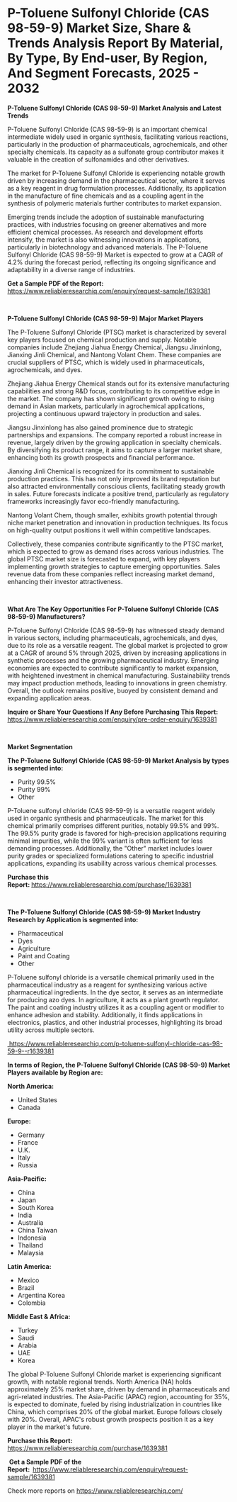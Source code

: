 <p><h1>P-Toluene Sulfonyl Chloride (CAS 98-59-9) Market Size, Share & Trends Analysis Report By Material, By Type, By End-user, By Region, And Segment Forecasts, 2025 - 2032</h1></p><p><strong>P-Toluene Sulfonyl Chloride (CAS 98-59-9) Market Analysis and Latest Trends</strong></p>
<p><p>P-Toluene Sulfonyl Chloride (CAS 98-59-9) is an important chemical intermediate widely used in organic synthesis, facilitating various reactions, particularly in the production of pharmaceuticals, agrochemicals, and other specialty chemicals. Its capacity as a sulfonate group contributor makes it valuable in the creation of sulfonamides and other derivatives.</p><p>The market for P-Toluene Sulfonyl Chloride is experiencing notable growth driven by increasing demand in the pharmaceutical sector, where it serves as a key reagent in drug formulation processes. Additionally, its application in the manufacture of fine chemicals and as a coupling agent in the synthesis of polymeric materials further contributes to market expansion. </p><p>Emerging trends include the adoption of sustainable manufacturing practices, with industries focusing on greener alternatives and more efficient chemical processes. As research and development efforts intensify, the market is also witnessing innovations in applications, particularly in biotechnology and advanced materials. The P-Toluene Sulfonyl Chloride (CAS 98-59-9) Market is expected to grow at a CAGR of 4.2% during the forecast period, reflecting its ongoing significance and adaptability in a diverse range of industries.</p></p>
<p><strong>Get a Sample PDF of the Report:&nbsp;</strong> <a href="https://www.reliableresearchiq.com/enquiry/request-sample/1639381?utm_campaign=2319&utm_medium=2&utm_source=Github&utm_content=ia&utm_term=02042025&utm_id=p-toluene-sulfonyl-chloride-cas-98-59-9">https://www.reliableresearchiq.com/enquiry/request-sample/1639381</a></p>
<p>&nbsp;</p>
<p><strong>P-Toluene Sulfonyl Chloride (CAS 98-59-9) Major Market Players</strong></p>
<p><p>The P-Toluene Sulfonyl Chloride (PTSC) market is characterized by several key players focused on chemical production and supply. Notable companies include Zhejiang Jiahua Energy Chemical, Jiangsu Jinxinlong, Jianxing Jinli Chemical, and Nantong Volant Chem. These companies are crucial suppliers of PTSC, which is widely used in pharmaceuticals, agrochemicals, and dyes.</p><p>Zhejiang Jiahua Energy Chemical stands out for its extensive manufacturing capabilities and strong R&D focus, contributing to its competitive edge in the market. The company has shown significant growth owing to rising demand in Asian markets, particularly in agrochemical applications, projecting a continuous upward trajectory in production and sales.</p><p>Jiangsu Jinxinlong has also gained prominence due to strategic partnerships and expansions. The company reported a robust increase in revenue, largely driven by the growing application in specialty chemicals. By diversifying its product range, it aims to capture a larger market share, enhancing both its growth prospects and financial performance.</p><p>Jianxing Jinli Chemical is recognized for its commitment to sustainable production practices. This has not only improved its brand reputation but also attracted environmentally conscious clients, facilitating steady growth in sales. Future forecasts indicate a positive trend, particularly as regulatory frameworks increasingly favor eco-friendly manufacturing.</p><p>Nantong Volant Chem, though smaller, exhibits growth potential through niche market penetration and innovation in production techniques. Its focus on high-quality output positions it well within competitive landscapes.</p><p>Collectively, these companies contribute significantly to the PTSC market, which is expected to grow as demand rises across various industries. The global PTSC market size is forecasted to expand, with key players implementing growth strategies to capture emerging opportunities. Sales revenue data from these companies reflect increasing market demand, enhancing their investor attractiveness.</p></p>
<p>&nbsp;</p>
<p><strong>What Are The Key Opportunities For P-Toluene Sulfonyl Chloride (CAS 98-59-9) Manufacturers?</strong></p>
<p><p>P-Toluene Sulfonyl Chloride (CAS 98-59-9) has witnessed steady demand in various sectors, including pharmaceuticals, agrochemicals, and dyes, due to its role as a versatile reagent. The global market is projected to grow at a CAGR of around 5% through 2025, driven by increasing applications in synthetic processes and the growing pharmaceutical industry. Emerging economies are expected to contribute significantly to market expansion, with heightened investment in chemical manufacturing. Sustainability trends may impact production methods, leading to innovations in green chemistry. Overall, the outlook remains positive, buoyed by consistent demand and expanding application areas.</p></p>
<p><strong>Inquire or Share Your Questions If Any Before Purchasing This Report:</strong> <a href="https://www.reliableresearchiq.com/enquiry/pre-order-enquiry/1639381?utm_campaign=2319&utm_medium=2&utm_source=Github&utm_content=ia&utm_term=02042025&utm_id=p-toluene-sulfonyl-chloride-cas-98-59-9">https://www.reliableresearchiq.com/enquiry/pre-order-enquiry/1639381</a></p>
<p>&nbsp;</p>
<p><strong>Market Segmentation</strong></p>
<p><strong>The P-Toluene Sulfonyl Chloride (CAS 98-59-9) Market Analysis by types is segmented into:</strong></p>
<p><ul><li>Purity 99.5%</li><li>Purity 99%</li><li>Other</li></ul></p>
<p><p>P-Toluene sulfonyl chloride (CAS 98-59-9) is a versatile reagent widely used in organic synthesis and pharmaceuticals. The market for this chemical primarily comprises different purities, notably 99.5% and 99%. The 99.5% purity grade is favored for high-precision applications requiring minimal impurities, while the 99% variant is often sufficient for less demanding processes. Additionally, the "Other" market includes lower purity grades or specialized formulations catering to specific industrial applications, expanding its usability across various chemical processes.</p></p>
<p><strong>Purchase this Report:&nbsp;</strong><a href="https://www.reliableresearchiq.com/purchase/1639381?utm_campaign=2319&utm_medium=2&utm_source=Github&utm_content=ia&utm_term=02042025&utm_id=p-toluene-sulfonyl-chloride-cas-98-59-9">https://www.reliableresearchiq.com/purchase/1639381</a></p>
<p>&nbsp;</p>
<p><strong>The P-Toluene Sulfonyl Chloride (CAS 98-59-9) Market Industry Research by Application is segmented into:</strong></p>
<p><ul><li>Pharmaceutical</li><li>Dyes</li><li>Agriculture</li><li>Paint and Coating</li><li>Other</li></ul></p>
<p><p>P-Toluene sulfonyl chloride is a versatile chemical primarily used in the pharmaceutical industry as a reagent for synthesizing various active pharmaceutical ingredients. In the dye sector, it serves as an intermediate for producing azo dyes. In agriculture, it acts as a plant growth regulator. The paint and coating industry utilizes it as a coupling agent or modifier to enhance adhesion and stability. Additionally, it finds applications in electronics, plastics, and other industrial processes, highlighting its broad utility across multiple sectors.</p></p>
<p><a href="https://www.reliableresearchiq.com/p-toluene-sulfonyl-chloride-cas-98-59-9--r1639381?utm_campaign=2319&utm_medium=2&utm_source=Github&utm_content=ia&utm_term=02042025&utm_id=p-toluene-sulfonyl-chloride-cas-98-59-9">&nbsp;https://www.reliableresearchiq.com/p-toluene-sulfonyl-chloride-cas-98-59-9--r1639381</a></p>
<p><strong>In terms of Region, the P-Toluene Sulfonyl Chloride (CAS 98-59-9) Market Players available by Region are:</strong></p>
<p>
    <p> <strong> North America: </strong>
        <ul>
            <li>United States</li>
            <li>Canada</li>
        </ul>
        </p> 
    <p> <strong> Europe: </strong>
        <ul>
            <li>Germany</li>
            <li>France</li>
            <li>U.K.</li>
            <li>Italy</li>
            <li>Russia</li>
        </ul>
        </p> 
    <p> <strong> Asia-Pacific: </strong>
        <ul>
            <li>China</li>
            <li>Japan</li>
            <li>South Korea</li>
            <li>India</li>
            <li>Australia</li>
            <li>China Taiwan</li>
            <li>Indonesia</li>
            <li>Thailand</li>
            <li>Malaysia</li>
        </ul>
        </p> 
    <p> <strong> Latin America: </strong>
        <ul>
            <li>Mexico</li>
            <li>Brazil</li>
            <li>Argentina Korea</li>
            <li>Colombia</li>
        </ul>
        </p> 
    <p> <strong> Middle East & Africa: </strong>
        <ul>
            <li>Turkey</li>
            <li>Saudi</li>
            <li>Arabia</li>
            <li>UAE</li>
            <li>Korea</li>
        </ul>
    </p>
    </p>
<p><p>The global P-Toluene Sulfonyl Chloride market is experiencing significant growth, with notable regional trends. North America (NA) holds approximately 25% market share, driven by demand in pharmaceuticals and agri-related industries. The Asia-Pacific (APAC) region, accounting for 35%, is expected to dominate, fueled by rising industrialization in countries like China, which comprises 20% of the global market. Europe follows closely with 20%. Overall, APAC's robust growth prospects position it as a key player in the market's future.</p></p>
<p><strong>Purchase this Report: </strong><a href="https://www.reliableresearchiq.com/purchase/1639381?utm_campaign=2319&utm_medium=2&utm_source=Github&utm_content=ia&utm_term=02042025&utm_id=p-toluene-sulfonyl-chloride-cas-98-59-9">https://www.reliableresearchiq.com/purchase/1639381</a></p>
<p>&nbsp;<strong>Get a Sample PDF of the Report:&nbsp;&nbsp;</strong><a href="https://www.reliableresearchiq.com/enquiry/request-sample/1639381?utm_campaign=2319&utm_medium=2&utm_source=Github&utm_content=ia&utm_term=02042025&utm_id=p-toluene-sulfonyl-chloride-cas-98-59-9">https://www.reliableresearchiq.com/enquiry/request-sample/1639381</a></p>
<p><strong></strong></p>
<p>Check more reports on <a href="https://www.reliableresearchiq.com/?utm_campaign=2319&utm_medium=2&utm_source=Github&utm_content=ia&utm_term=02042025&utm_id=p-toluene-sulfonyl-chloride-cas-98-59-9">https://www.reliableresearchiq.com/</a></p>